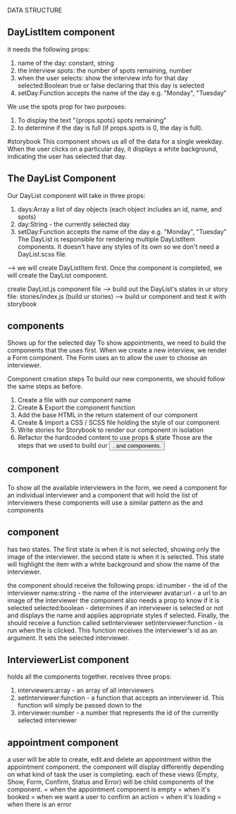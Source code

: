 DATA STRUCTURE
## DayListItem component
it needs the following props:
1. name of the day: constant, string
2. the interview spots: the number of spots remaining, number
3. when the user selects: show the interview info for that day
  selected:Boolean true or false declaring that this day is selected
4. setDay:Function 
  accepts the name of the day e.g. "Monday", "Tuesday"
  
  We use the spots prop for two purposes:
1. To display the text "{props.spots} spots remaining" 
2. to determine if the day is full (if props.spots is 0, the day is full).

  #storybook
  This component shows us all of the data for a single weekday. 
  When the user clicks on a particular day, it displays a white background, indicating the user has selected that day.

## The DayList Component
Our DayList component will take in three props:
1. days:Array 
  a list of day objects (each object includes an id, name, and spots)
2. day:String - the currently selected day
3. setDay:Function 
  accepts the name of the day e.g. "Monday", "Tuesday"
The DayList is responsible for rendering multiple DayListItem components. 
It doesn't have any styles of its own so we don't need a DayList.scss file.

--> we will create DayListItem first. Once the component is completed, we will create the DayList component.

create DayList.js component file 
--> build out the DayList's states in ur story file: stories/index.js (build ur stories)
--> build ur component and test it with storybook

## <Appointment> components 
  Shows up for the selected day
  To show appointments, we need to build the components that the <Appointment> uses first. 
    When we create a new interview, we render a Form component. The Form uses an <InterviewerList> to allow the user to choose an interviewer.

Component creation steps
  To build our new components, we should follow the same steps as before.
1. Create a file with our component name
2. Create & Export the component function
3. Add the base HTML in the return statement of our component
4. Create & Import a CSS / SCSS file holding the style of our component
5. Write stories for Storybook to render our component in isolation
6. Refactor the hardcoded content to use props & state
Those are the steps that we used to build our <Button>, <DayListItem> and <DayList> components.

## <form> component
  To show all the available interviewers in the form, we need a component for an individual interviewer and a component that will hold the list of interviewers
  these components will use a similar pattern as the <DayList> and <DayListItem> components

## <InterviewerListItem> component 
  has two states. 
    The first state is when it is not selected, showing only the image of the interviewer. 
    the second state is when it is selected. This state will highlight the item with a white background and show the name of the interviewer.
  
  the component should receive the following props:
    id:number - the id of the interviewer
    name:string - the name of the interviewer
    avatar:url - a url to an image of the interviewer
  the component also needs a prop to know if it is selected
    selected:boolean - determines if an interviewer is selected or not and displays the name and applies appropriate styles if selected.
  Finally, the <InterviewerListItem> should receive a function called setInterviewer
    setInterviewer:function - is run when the <InterviewerListItem> is clicked. This function receives the interviewer's id as an argument. It sets the selected interviewer.

## InterviewerList  component 
  holds all the <InterviewerListItem> components together.
  receives three props:
  1. interviewers:array - an array of all interviewers
  2. setInterviewer:function - a function that accepts an interviewer id. This function will simply be passed down to the <InterviewerListItem>
  3. interviewer:number - a number that represents the id of the currently selected interviewer

## appointment component
  a user will be able to create, edit and delete an appointment within the appointment component.
  the component will display differently depending on what kind of task the user is completing. 
    each of these views (Empty, Show, Form, Confirm, Status and Error) will be child components of the <Appointment> component.
    <Empty> = when the appointment component is empty 
    <Show> = when it's booked
    <Confirm> = when we want a user to confirm an action
    <Status> = when it's loading
    <Error> = when there is an error


